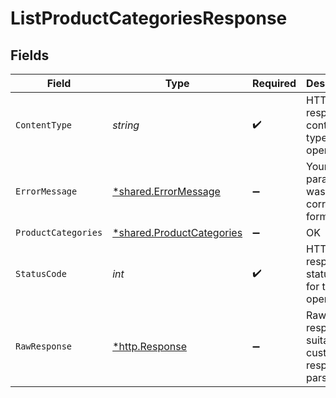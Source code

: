 # ListProductCategoriesResponse


## Fields

| Field                                                                 | Type                                                                  | Required                                                              | Description                                                           |
| --------------------------------------------------------------------- | --------------------------------------------------------------------- | --------------------------------------------------------------------- | --------------------------------------------------------------------- |
| `ContentType`                                                         | *string*                                                              | :heavy_check_mark:                                                    | HTTP response content type for this operation                         |
| `ErrorMessage`                                                        | [*shared.ErrorMessage](../../models/shared/errormessage.md)           | :heavy_minus_sign:                                                    | Your `query` parameter was not correctly formed                       |
| `ProductCategories`                                                   | [*shared.ProductCategories](../../models/shared/productcategories.md) | :heavy_minus_sign:                                                    | OK                                                                    |
| `StatusCode`                                                          | *int*                                                                 | :heavy_check_mark:                                                    | HTTP response status code for this operation                          |
| `RawResponse`                                                         | [*http.Response](https://pkg.go.dev/net/http#Response)                | :heavy_minus_sign:                                                    | Raw HTTP response; suitable for custom response parsing               |
